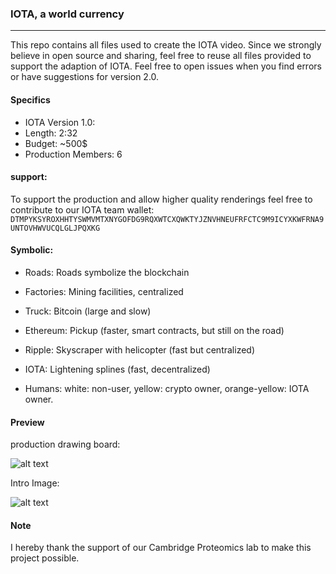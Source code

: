 ### IOTA, a world currency 

---

This repo contains all files used to create the IOTA video. Since we strongly believe in open source and sharing, feel free to reuse all files provided to support the adaption of IOTA. Feel free to open issues when you find errors or have suggestions for version 2.0.  

#### Specifics

- IOTA Version 1.0:
- Length: 2:32
- Budget: ~500$
- Production Members: 6

#### support:

To support the production and allow higher quality renderings feel free to contribute to our IOTA team wallet:
``` DTMPYKSYROXHHTYSWMVMTXNYGOFDG9RQXWTCXQWKTYJZNVHNEUFRFCTC9M9ICYXKWFRNA9UNTOVHWVUCQLGLJPQXKG ```

#### Symbolic:

- Roads: Roads symbolize the blockchain
- Factories: Mining facilities, centralized

- Truck: Bitcoin (large and slow)
- Ethereum: Pickup (faster, smart contracts, but still on the road)
- Ripple: Skyscraper with helicopter (fast but centralized)
- IOTA: Lightening splines (fast, decentralized)

- Humans: white: non-user, yellow: crypto owner, orange-yellow: IOTA owner.  


#### Preview

production drawing board:

![alt text](https://preview.ibb.co/fDSjyF/img_10.jpg)

Intro Image:

![alt text](https://preview.ibb.co/iCsEXa/IOTA_City_pre_Final_intro_Dark_early.jpg)


#### Note

I hereby thank the support of our Cambridge Proteomics lab to make this project possible.

